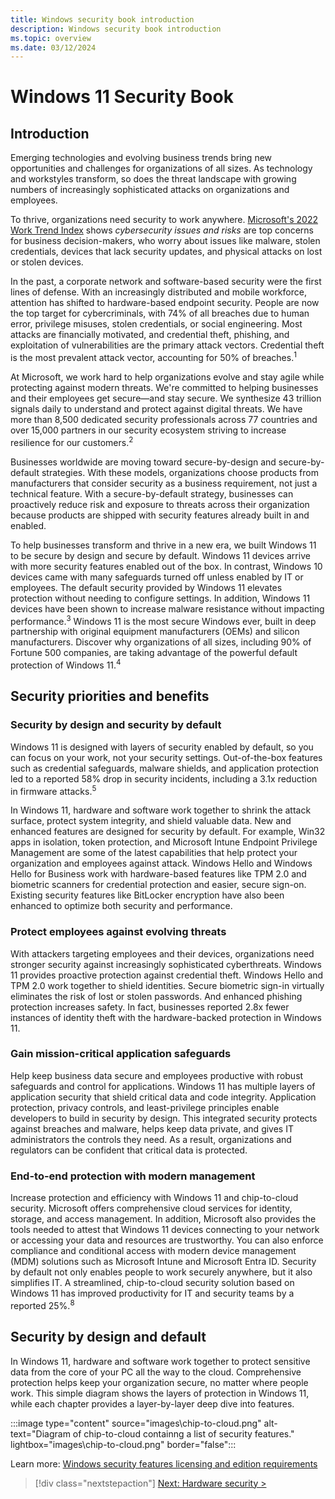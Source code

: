 ```yaml
---
title: Windows security book introduction
description: Windows security book introduction
ms.topic: overview
ms.date: 03/12/2024
---
```


# Windows 11 Security Book

## Introduction

Emerging technologies and evolving business trends bring new opportunities and challenges for organizations of all sizes. As technology and workstyles transform, so does the threat landscape with growing numbers of increasingly sophisticated attacks on organizations and employees.

To thrive, organizations need security to work anywhere. [Microsoft's 2022 Work Trend Index](https://www.microsoft.com/security/blog/2022/04/05/new-security-features-for-windows-11-will-help-protect-hybrid-work/) shows *cybersecurity issues and risks* are top concerns for business decision-makers, who worry about issues like malware, stolen credentials, devices that lack security updates, and physical attacks on lost or stolen devices.

In the past, a corporate network and software-based security were the first lines of defense. With an increasingly distributed and mobile workforce, attention has shifted to hardware-based endpoint security. People are now the top target for cybercriminals, with 74% of all breaches due to human error, privilege misuses, stolen credentials, or social engineering. Most attacks are financially motivated, and credential theft, phishing, and exploitation of vulnerabilities are the primary attack vectors. Credential theft is the most prevalent attack vector, accounting for 50% of breaches.<sup>1</sup>

At Microsoft, we work hard to help organizations evolve and stay agile while protecting against modern threats. We're committed to helping businesses and their employees get secure—and stay secure. We synthesize 43 trillion signals daily to understand and protect against digital threats. We have more than 8,500 dedicated security professionals across 77 countries and over 15,000 partners in our security ecosystem striving to increase resilience for our customers.<sup>2</sup>

Businesses worldwide are moving toward secure-by-design and secure-by-default strategies. With these models, organizations choose products from manufacturers that consider security as a business requirement, not just a technical feature. With a secure-by-default strategy, businesses can proactively reduce risk and exposure to threats across their organization because products are shipped with security features already built in and enabled.

To help businesses transform and thrive in a new era, we built Windows 11 to be secure by design and secure by default. Windows 11 devices arrive with more security features enabled out of the box. In contrast, Windows 10 devices came with many safeguards turned off unless enabled by IT or employees. The default security provided by Windows 11 elevates protection without needing to configure settings. In addition, Windows 11 devices have been shown to increase malware resistance without impacting performance.<sup>3</sup> Windows 11 is the most secure Windows ever, built in deep partnership with original equipment manufacturers (OEMs) and silicon manufacturers. Discover why organizations of all sizes, including 90% of Fortune 500 companies, are taking advantage of the powerful default protection of Windows 11.<sup>4</sup>

## Security priorities and benefits

### Security by design and security by default

Windows 11 is designed with layers of security enabled by default, so you can focus on your work, not your security settings. Out-of-the-box features such as credential safeguards, malware shields, and application protection led to a reported 58% drop in security incidents, including a 3.1x reduction in firmware attacks.<sup>5</sup>

In Windows 11, hardware and software work together to shrink the attack surface, protect system integrity, and shield valuable data. New and enhanced features are designed for security by default. For example, Win32 apps in isolation, token protection, and Microsoft Intune Endpoint Privilege Management are some of the latest capabilities that help protect your organization and employees against attack. Windows Hello and Windows Hello for Business work with hardware-based features like TPM 2.0 and biometric scanners for credential protection and easier, secure sign-on. Existing security features like BitLocker encryption have also been enhanced to optimize both security and performance.

### Protect employees against evolving threats

With attackers targeting employees and their devices, organizations need stronger security against increasingly sophisticated cyberthreats. Windows 11 provides proactive protection against credential theft. Windows Hello and TPM 2.0 work together to shield identities. Secure biometric sign-in virtually eliminates the risk of lost or stolen passwords. And enhanced phishing protection increases safety. In fact, businesses reported 2.8x fewer instances of identity theft with the hardware-backed protection in Windows 11.

### Gain mission-critical application safeguards

Help keep business data secure and employees productive with robust safeguards and control for applications. Windows 11 has multiple layers of application security that shield critical data and code integrity. Application protection, privacy controls, and least-privilege principles enable developers to build in security by design. This integrated security protects against breaches and malware, helps keep data private, and gives IT administrators the controls they need. As a result, organizations and regulators can be confident that critical data is protected.

### End-to-end protection with modern management

Increase protection and efficiency with Windows 11 and chip-to-cloud security. Microsoft offers comprehensive cloud services for identity, storage, and access management. In addition, Microsoft also provides the tools needed to attest that Windows 11 devices connecting to your network or accessing your data and resources are trustworthy. You can also enforce compliance and conditional access with modern device management (MDM) solutions such as Microsoft Intune and Microsoft Entra ID. Security by default not only enables people to work securely anywhere, but it also simplifies IT. A streamlined, chip-to-cloud security solution based on Windows 11 has improved productivity for IT and security teams by a reported 25%.<sup>8</sup>

## Security by design and default

In Windows 11, hardware and software work together to protect sensitive data from the core of your PC all the way to the cloud. Comprehensive protection helps keep your organization secure, no matter where people work. This simple diagram shows the layers of protection in Windows 11, while each chapter provides a layer-by-layer deep dive into features.

:::image type="content" source="images\chip-to-cloud.png" alt-text="Diagram of chip-to-cloud containng a list of security features." lightbox="images\chip-to-cloud.png" border="false":::

Learn more: [Windows security features licensing and edition requirements](https://learn.microsoft.com/en-us/windows/security/licensing-and-edition-requirements?tabs=edition)

> [!div class="nextstepaction"]
> [Next: Hardware security >](hardware-security.md)